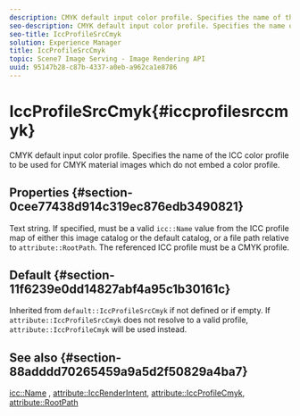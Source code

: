 ```yaml
---
description: CMYK default input color profile. Specifies the name of the ICC color profile to be used for CMYK material images which do not embed a color profile.
seo-description: CMYK default input color profile. Specifies the name of the ICC color profile to be used for CMYK material images which do not embed a color profile.
seo-title: IccProfileSrcCmyk
solution: Experience Manager
title: IccProfileSrcCmyk
topic: Scene7 Image Serving - Image Rendering API
uuid: 95147b28-c87b-4337-a0eb-a962ca1e8786
---
```


# IccProfileSrcCmyk{#iccprofilesrccmyk}

CMYK default input color profile. Specifies the name of the ICC color profile to be used for CMYK material images which do not embed a color profile.

## Properties {#section-0cee77438d914c319ec876edb3490821}

Text string. If specified, must be a valid `icc::Name` value from the ICC profile map of either this image catalog or the default catalog, or a file path relative to `attribute::RootPath`. The referenced ICC profile must be a CMYK profile.

## Default {#section-11f6239e0dd14827abf4a95c1b30161c}

Inherited from `default::IccProfileSrcCmyk` if not defined or if empty. If `attribute::IccProfileSrcCmyk` does not resolve to a valid profile, `attribute::IccProfileCmyk` will be used instead.

## See also {#section-88adddd70265459a9a5d2f50829a4ba7}

[icc::Name](../../../../../ir-api/material-cat/image-rendering-api-ref/c-ir-material-catalog/c-ir-icc-profile-map-reference/r-ir-name-icc.md#reference-7a293ede360e433782575f8f6a562ac2) , [attribute::IccRenderIntent](../../../../../ir-api/material-cat/image-rendering-api-ref/c-ir-material-catalog/c-ir-attributes-reference/r-ir-iccrenderintent.md#reference-3b80b7a4c25545a593c5076f318b5c40), [attribute::IccProfileCmyk](../../../../../ir-api/material-cat/image-rendering-api-ref/c-ir-material-catalog/c-ir-attributes-reference/r-ir-iccprofilecmyk.md#reference-55aead2d924847ffbd1be4c46add7127), [attribute::RootPath](../../../../../ir-api/material-cat/image-rendering-api-ref/c-ir-material-catalog/c-ir-attributes-reference/r-ir-rootpath.md#reference-a4d7c96b62e14fcbad1740c702f160f3) 
